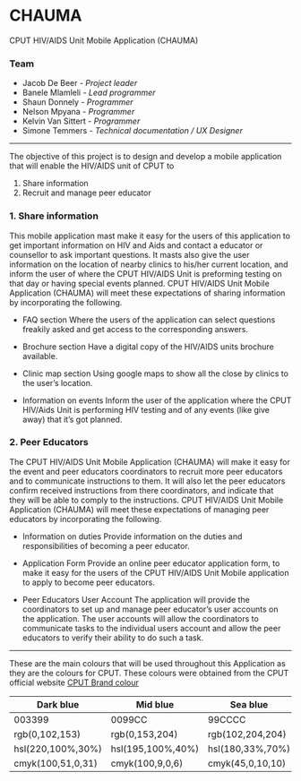 # CHAUMA
CPUT HIV/AIDS Unit Mobile Application (CHAUMA)

<h3>Team</h3>
<ul>
<li>Jacob De Beer       <i>- Project leader</i></li>
<li>Banele Mlamleli     <i>- Lead programmer</i></li>
<li>Shaun Donnely       <i>- Programmer</i></li>
<li>Nelson Mpyana       <i>- Programmer</i></li>
<li>Kelvin Van Sittert  <i>- Programmer</i></li>
<li>Simone Temmers      <i>- Technical documentation / UX Designer</i></li>
</ul>

<hr>

The objective of this project is to design and develop a mobile application that will enable the HIV/AIDS unit of CPUT to 
<ol>
  <li>Share information</i>
  <li>Recruit and manage peer educator</i>
</ol>

<h3>1. Share information</h3>
<p>This mobile application mast make it easy for the users of this application to get important information on HIV and Aids and contact a educator or counsellor to ask important questions.
It masts also give the user information on the location of nearby clinics to his/her current location, and inform the user of where the CPUT HIV/AIDS Unit is preforming testing on that day or having special events planned.
CPUT HIV/AIDS Unit Mobile Application (CHAUMA) will meet these expectations of sharing information by incorporating the following.</p>

- FAQ section
Where the users of the application can select questions freakily asked and get access to the corresponding answers.

- Brochure section
Have a digital copy of the HIV/AIDS units brochure available.

- Clinic map section
Using google maps to show all the close by clinics to the user’s location.

- Information on events
Inform the user of the application where the CPUT HIV/Aids Unit is performing HIV testing and of any events (like give away) that it’s got planned.

<h3>2. Peer Educators</h3>
<p>The CPUT HIV/AIDS Unit Mobile Application (CHAUMA) will make it easy for the event and peer educators coordinators to recruit more peer educators and to communicate instructions to them.
It will also let the peer educators confirm received instructions from there coordinators, and indicate that they will be able to comply to the instructions.
CPUT HIV/AIDS Unit Mobile Application (CHAUMA) will meet these expectations of managing peer educators by incorporating the following.</p>

- Information on duties
Provide information on the duties and responsibilities of becoming a peer educator.

- Application Form
Provide an online peer educator application form, to make it easy for the users of the CPUT HIV/AIDS Unit Mobile application to apply to become peer educators.

- Peer Educators User Account
The application will provide the coordinators to set up and manage peer educator’s user accounts on the application. 
The user accounts will allow the coordinators to communicate tasks to the individual users account and allow the peer educators to verify their ability to do such a task.

<hr>

<p>These are the main colours that will be used throughout this Application as they are the colours for CPUT. These colours were obtained from the CPUT official website <a href="http://www.cput.ac.za/about/brand/colour">CPUT Brand colour</a></p>

Dark blue | Mid blue | Sea blue 
------------ | ------------- | -------------
003399 | 0099CC | 99CCCC
rgb(0,102,153) | rgb(0,153,204) | rgb(102,204,204)
hsl(220,100%,30%) | hsl(195,100%,40%) | hsl(180,33%,70%)
cmyk(100,51,0,31) | cmyk(100,9,0,6) | cmyk(45,0,10,10)

